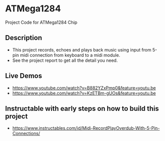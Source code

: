 # ATMega1284
Project Code for ATMega1284 Chip
## Description

* This project records, echoes and plays back music using input from 5-pin midi connection from keyboard to a midi module.
* See the project report to get all the detail you need.

## Live Demos
* https://www.youtube.com/watch?v=B882YZxPmp0&feature=youtu.be 
* https://www.youtube.com/watch?v=KzETBm-gUOs&feature=youtu.be 

## Instructable with early steps on how to build this project
* https://www.instructables.com/id/Midi-RecordPlayOverdub-With-5-Pin-Connections/ 
